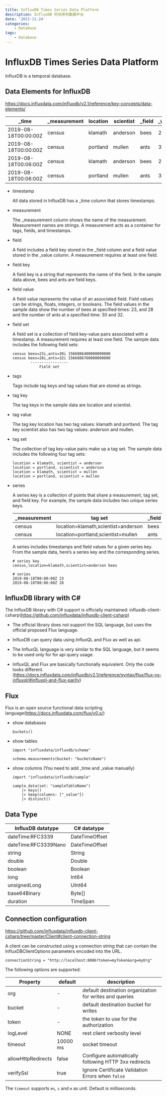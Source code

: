 ```yaml
---
title: InfluxDB Times Series Data Platform
description: InfluxDB 时间序列数据平台
date: '2023-11-24'
categories:
    - Database
tags:
    - Database
---
```


# InfluxDB Times Series Data Platform

InfluxDB is a temporal database.

## Data Elements for InfluxDB

https://docs.influxdata.com/influxdb/v2.1/reference/key-concepts/data-elements/

|_time|_measurement|location|scientist|_field|_value|
|--|--|--|--|--|--|
|2019-08-18T00:00:00Z|census|klamath|anderson|bees|23|
|2019-08-18T00:00:00Z|census|portland|mullen|ants|30|
|2019-08-18T00:06:00Z|census|klamath|anderson|bees|28|
|2019-08-18T00:06:00Z|census|portland|mullen|ants|32|

- timestamp

    All data stored in InfluxDB has a _time column that stores timestamps.

- measurement

    The _measurement column shows the name of the measurement. Measurement names are strings. A measurement acts as a container for tags, fields, and timestamps.

- field

    A field includes a field key stored in the _field column and a field value stored in the _value column. A measurement requires at least one field.

- field key

    A field key is a string that represents the name of the field. In the sample data above, bees and ants are field keys.

- field value

    A field value represents the value of an associated field. Field values can be strings, floats, integers, or booleans. The field values in the sample data show the number of bees at specified times: 23, and 28 and the number of ants at a specified time: 30 and 32.

- field set

    A field set is a collection of field key-value pairs associated with a timestamp. A measurement requires at least one field. The sample data includes the following field sets:
    
    ```
    census bees=23i,ants=30i 1566086400000000000
    census bees=28i,ants=32i 1566086760000000000
            -----------------
                Field set
    ```

- tags

    Tags include tag keys and tag values that are stored as strings.

- tag key

    The tag keys in the sample data are location and scientist.

- tag value
    
    The tag key location has two tag values: klamath and portland. The tag key scientist also has two tag values: anderson and mullen.

- tag set

    The collection of tag key-value pairs make up a tag set. The sample data includes the following four tag sets:

    ```
    location = klamath, scientist = anderson
    location = portland, scientist = anderson
    location = klamath, scientist = mullen
    location = portland, scientist = mullen
    ```

- series

    A series key is a collection of points that share a measurement, tag set, and field key. For example, the sample data includes two unique series keys.

    |_measurement|tag set|_field|
    |--|--|--|
    |census|location=klamath,scientist=anderson|bees|
    |census|location=portland,scientist=mullen|ants|

    A series includes timestamps and field values for a given series key. From the sample data, here’s a series key and the corresponding series.
    
    ```
    # series key
    census,location=klamath,scientist=anderson bees

    # series
    2019-08-18T00:00:00Z 23
    2019-08-18T00:06:00Z 28   
    ```

## InfluxDB library with C#

The InfluxDB library with C# support is officially maintained: influxdb-client-csharp(https://github.com/influxdata/influxdb-client-csharp)

- The official library does not support the SQL language, but uses the official proposed Flux language.

- InfluxDB can query data using InfluxQL and Flux as well as api.

- The InfluxQL language is very similar to the SQL language, but it seems to be used only for for api query usage.

- InfluxQL and Flux are basically functionally equivalent. Only the code looks different.(https://docs.influxdata.com/influxdb/v2.1/reference/syntax/flux/flux-vs-influxql/#influxql-and-flux-parity)

## Flux

Flux is an open source functional data scripting language(https://docs.influxdata.com/flux/v0.x/)

- show databases

    ```
    buckets()
    ```

- show tables

    ```
    import "influxdata/influxdb/schema"

    schema.measurements(bucket: "bucketsName")
    ```

- show columns (You need to add \_time and \_value manually)

    ```
    import "influxdata/influxdb/sample"

    sample.data(set: "sampleTableName")
        |> keys()
        |> keep(columns: ["_value"])
        |> distinct()
    ```

## Data Type

|InfluxDB datatype|C# datatype|
|--|--|
|dateTime:RFC3339|DateTimeOffset|
|dateTime:RFC3339Nano|DateTimeOffset|
|string|String|
|double|Double|
|boolean|Boolean|
|long|Int64|
|unsignedLong|UInt64|
|base64Binary|Byte[]|
|duration|TimeSpan|

## Connection configuration

https://github.com/influxdata/influxdb-client-csharp/tree/master/Client#client-connection-string

A client can be constructed using a connection string that can contain the InfluxDBClientOptions parameters encoded into the URL.

```
connectionString = "http://localhost:8086?token=myToken&org=myOrg"
```

The following options are supported:

|Property|default|description|
|--|--|--|
|org|-|default destination organization for writes and queries|
|bucket|-|default destination bucket for writes|
|token|-|the token to use for the authorization|
|logLevel|NONE|rest client verbosity level|
|timeout|10000 ms|socket timeout|
|allowHttpRedirects|false|Configure automatically following HTTP 3xx redirects|
|verifySsl|true|Ignore Certificate Validation Errors when `false`|

The `timeout` supports `ms`, `s` and `m` as unit. Default is milliseconds.